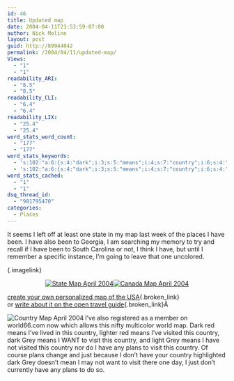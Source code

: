 ```yaml
---
id: 46
title: Updated map
date: 2004-04-11T23:53:59-07:00
author: Nick Moline
layout: post
guid: http://89944042
permalink: /2004/04/11/updated-map/
Views:
  - "1"
  - "1"
readability_ARI:
  - "8.5"
  - "8.5"
readability_CLI:
  - "6.4"
  - "6.4"
readability_LIX:
  - "25.4"
  - "25.4"
word_stats_word_count:
  - "177"
  - "177"
word_stats_keywords:
  - 's:102:"a:6:{s:4:"dark";i:3;s:5:"means";i:4;s:7:"country";i:6;s:4:"grey";i:3;s:5:"visit";i:3;s:5:"plans";i:3;}";'
  - 's:102:"a:6:{s:4:"dark";i:3;s:5:"means";i:4;s:7:"country";i:6;s:4:"grey";i:3;s:5:"visit";i:3;s:5:"plans";i:3;}";'
word_stats_cached:
  - "1"
  - "1"
dsq_thread_id:
  - "981795470"
categories:
  - Places
---
```

It seems I left off at least one state in my map last week of the places I have been. I have also been to Georgia, I am searching my memory to try and recall if I have been to South Carolina or not, I think I have, but until I remember a specific instance, I&#8217;m going to leave that one uncolored. <!--more-->

 [](https://www.nick.pro/wp-content/uploads/2006/05/statemap2004-04.gif "State Map April 2004"){.imagelink}

<div style="text-align: center">
  <a class="imagelink" title="State Map April 2004" href="https://i0.wp.com/www.nick.pro/wp-content/uploads/2006/05/statemap2004-04.gif?ssl=1"><img id="image102" alt="State Map April 2004" src="https://i1.wp.com/www.nick.pro/wp-content/uploads/2006/05/statemap2004-04.thumbnail.gif?w=760&#038;ssl=1" data-recalc-dims="1" /></a><a title="Canada Map April 2004" class="imagelink" href="https://i0.wp.com/www.nick.pro/wp-content/uploads/2006/05/countrymap2004-04.gif?ssl=1"><img alt="Canada Map April 2004" id="image100" src="https://i2.wp.com/www.nick.pro/wp-content/uploads/2006/05/countrymap2004-04.thumbnail.gif?w=760&#038;ssl=1" data-recalc-dims="1" /></a>
</div>

[create your own personalized map of the USA](http://www.world66.com/community/mymaps){.broken_link}  
or [write about it on the open travel guide](http://www.world66.com){.broken_link}Â 

<div align="left">
  <a class="imagelink" title="Country Map April 2004" href="https://i0.wp.com/www.nick.pro/wp-content/uploads/2006/05/membercolormap2004-04.gif?ssl=1"><img align="left" id="image101" alt="Country Map April 2004" src="https://i2.wp.com/www.nick.pro/wp-content/uploads/2006/05/membercolormap2004-04.thumbnail.gif?w=760&#038;ssl=1" data-recalc-dims="1" /></a>I&#8217;ve also registered as a member on world66.com now which allows this nifty multicolor world map. Dark red means I&#8217;ve lived in this country, lighter red means I&#8217;ve visited this country, dark Grey means I WANT to visit this country, and light Grey means I have not visited this country nor do I have any plans to visit this country. Of course plans change and just because I don&#8217;t have your country highlighted dark Grey doesn&#8217;t mean I may not want to visit there one day, I just don&#8217;t currently have any plans to do so.
</div>